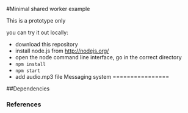 #Minimal shared worker example

This is a prototype only

you can try it out locally:

 * download this repository
 * install node.js from http://nodejs.org/
 * open the node command line interface, go in the correct directory
 * `npm install`
 * `npm start`
 * add audio.mp3 file 
 Messaging system
================

##Dependencies




### References

